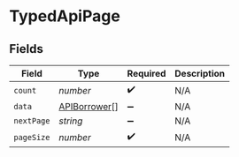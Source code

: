 # TypedApiPage


## Fields

| Field                                               | Type                                                | Required                                            | Description                                         |
| --------------------------------------------------- | --------------------------------------------------- | --------------------------------------------------- | --------------------------------------------------- |
| `count`                                             | *number*                                            | :heavy_check_mark:                                  | N/A                                                 |
| `data`                                              | [APIBorrower](../../models/shared/apiborrower.md)[] | :heavy_minus_sign:                                  | N/A                                                 |
| `nextPage`                                          | *string*                                            | :heavy_minus_sign:                                  | N/A                                                 |
| `pageSize`                                          | *number*                                            | :heavy_check_mark:                                  | N/A                                                 |